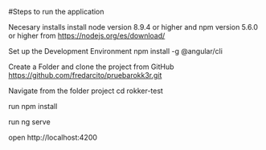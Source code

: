 #Steps to run the application

Necesary installs
install node version 8.9.4 or higher and npm version 5.6.0 or higher from https://nodejs.org/es/download/

Set up the Development Environment
npm install -g @angular/cli

Create a Folder and clone the project from GitHub
https://github.com/fredarcito/pruebarokk3r.git

Navigate from the folder project
cd rokker-test

run npm install

run ng serve

open http://localhost:4200
